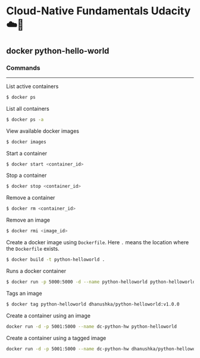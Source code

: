 # Cloud-Native Fundamentals Udacity ☁️🔧

## docker python-hello-world

### Commands
---

List active containers

```bash
$ docker ps
```

List all containers

```bash
$ docker ps -a
```

View available docker images
```bash
$ docker images
```

Start a container
```bash
$ docker start <container_id>
```

Stop a container
```bash
$ docker stop <container_id>
```

Remove a container
```bash
$ docker rm <container_id>
```

Remove an image
```bash
$ docker rmi <image_id>
```

Create a docker image using `Dockerfile`. Here `.` means the location where the `Dockerfile` exists.
```bash
$ docker build -t python-helloworld .
```

Runs a docker container
```bash
$ docker run -p 5000:5000 -d --name python-helloworld python-helloworld
```

Tags an image
```bash
$ docker tag python-helloworld dhanushka/python-helloworld:v1.0.0
```
Create a container using an image
```bash
docker run -d -p 5001:5000 --name dc-python-hw python-helloworld
```

Create a container using a tagged image
```bash
docker run -d -p 5001:5000 --name dc-python-hw dhanushka/python-helloworld:v1.0.0
```
